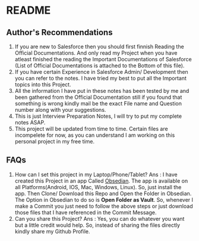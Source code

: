 # README
## Author's Recommendations
1. If you are new to Salesforce then you should first finnish Reading the Official Documentations. And only read my Project when you have atleast finished the reading the Important Documentations of Salesforce (List of Official Documentations is attached to the Bottom of this file).
2. If you have certain Experience in Salesforce Admin/ Development then you can refer to the notes. I have tried my best to put all the Important topics into this Project.
3. All the information I have put in these notes has been tested by me and been gathered from the Official Documentation still if you found that something is wrong kindly mail be the exact File name and Question number along with your suggestions.
4. This is just Interview Preparation Notes, I will try to put my complete notes ASAP.
5. This project will be updated from time to time. Certain files are incompelete for now, as you can understand I am working on this personal project in my free time.

## FAQs
1. How can I set this project in my Laptop/Phone/Tablet?
Ans : I have created this Project in an app Called [Obsedian](https://obsidian.md/). The app is available on all Platforms(Android, IOS, Mac, Windows, Linux). So, just install the app. Then Clone/ Download this Repo and Open the Folder in Obsedian. The Option in Obsedian to do so is **Open Folder as Vault**.
So, whenever I make a Commit you just need to follow the above steps or just download those files that I have referenced in the Commit Message.
2. Can you share this Project?
Ans : Yes, you can do whatever you want but a little credit would help. So, instead of sharing the files directly kindly share my Github Profile.
